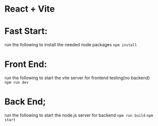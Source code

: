 # React + Vite

# Fast Start:
run the following to install the needed node packages
`npm install`
# Front End:
run the following to start the vite server for frontend testing(no backend)
`npm run dev`
# Back End;
run the following to start the node.js server for backend
`npm run build` 
`npm start`